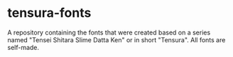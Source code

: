 # tensura-fonts

A repository containing the fonts that were created based on a series named "Tensei Shitara Slime Datta Ken" or in short "Tensura". All fonts are self-made.
